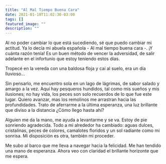 ```yaml
---
title: "Al Mal Tiempo Buena Cara"
date: 2021-01-10T11:02:30-03:00
tags: []
featured_image: ""
description: ""
---
```

Al no poder cambiar lo que está sucediendo, sé que puedo cambiar mi actitud. Ya lo decía mi abuela española - Al mal tiempo buena cara -. ¡Y cuánta razón tenía! Es un buen método de vencer la adversidad, de salir adelante en el infortunio que estoy teniendo estos días.

Tropecé en la vereda con una baldosa floja y caí al suelo, era un día lluvioso…

Sin pensarlo, me encuentro sola en un lago de lágrimas, de sabor salado y amargo a la vez. Aquí hay pesqueros hundidos, tal como mis sueños y mis ilusiones; no hay vida, los peces son solo recuerdos de lo que fue este lugar. Quiero avanzar, mas los remolinos me arrastran hacia las profundidades. Trato de aferrarme a la última esperanza, una luz brillante que diviso a la distancia ¿Cómo llego hasta ahí?

Alguien me da la mano, me ayuda a levantarme y se va. Estoy de pie sonriendo agradecida. Todo a mi alrededor ha cambiado:  aguas dulces, cristalinas, peces de colores, camalotes floridos y un sol radiante como mi sonrisa. Mi disposición es otra, también mi proceder.

Me subo al barco que me lleva a navegar hacia la felicidad. Me han tendido una mano de esperanza. Ahora veo con claridad el brillante horizonte que me espera.